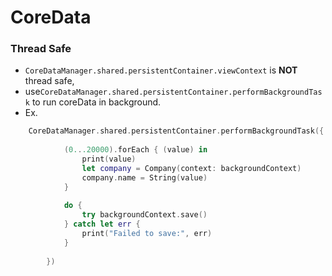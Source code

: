 # CoreData

### Thread Safe
* `CoreDataManager.shared.persistentContainer.viewContext` is **NOT** thread safe, 
* use`CoreDataManager.shared.persistentContainer.performBackgroundTask` to run coreData in background.
* Ex.
```swift
    CoreDataManager.shared.persistentContainer.performBackgroundTask({ (backgroundContext) in
            
            (0...20000).forEach { (value) in
                print(value)
                let company = Company(context: backgroundContext)
                company.name = String(value)
            }
            
            do {
                try backgroundContext.save()
            } catch let err {
                print("Failed to save:", err)
            }
            
        })
```

